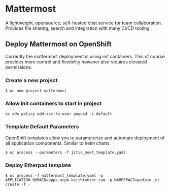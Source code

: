 # Mattermost
A lightweight, opensource, self-hosted chat service for team collaboration. Provides file sharing, search and integration with many CI/CD tooling.

## Deploy Mattermost on OpenShift
Currently the mattermost deployment is using init containers. This of course provides more control and flexibility however also requires elevated permissions.


### Create a new project

```$ oc new-project mattermost```

### Allow init containers to start in project

```oc adm policy add-scc-to-user anyuid -z default```

### Template Default Parameters
OpenShift templates allow you to parameterize and automate deployment of all application components. Similar to helm charts.

```$ oc process --parameters -f jitis_meet_template.yaml```

### Deploy Etherpad template

```$ oc process -f mattermost_template.yaml -p APPLICATION_DOMAIN=apps.ocp4.keithtenzer.com -p NAMESPACE=podium |oc create -f -```
